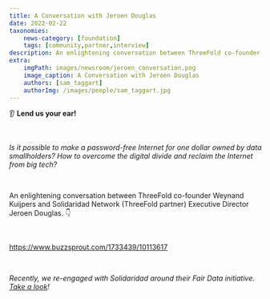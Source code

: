 ```yaml
---
title: A Conversation with Jeroen Douglas 
date: 2022-02-22
taxonomies:
    news-category: [foundation]
    tags: [community,partner,interview]
description: An enlightening conversation between ThreeFold co-founder Weynand Kuijpers and Solidaridad Network (ThreeFold partner) Executive Director Jeroen Douglas.
extra:
    imgPath: images/newsroom/jeroen_conversation.png
    image_caption: A Conversation with Jeroen Douglas
    authors: [sam_taggart]
    authorImg: /images/people/sam_taggart.jpg
---
```


👂 **Lend us your ear!**

<br/>

*Is it possible to make a password-free Internet for one dollar owned by data smallholders? How to overcome the digital divide and reclaim the Internet from big tech?*

<br/>

An enlightening conversation between ThreeFold co-founder Weynand Kuijpers and Solidaridad Network (ThreeFold partner) Executive Director Jeroen Douglas. 👇

<br/>

https://www.buzzsprout.com/1733439/10113617

<br/>

*Recently, we re-engaged with Solidaridad around their Fair Data initiative. [Take a look](https://forum.threefold.io/t/solidaridad-revival/2158)!*